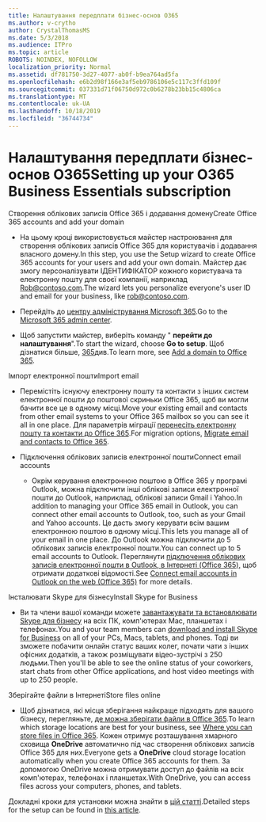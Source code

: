 ```yaml
---
title: Налаштування передплати бізнес-основ O365
ms.author: v-crytho
author: CrystalThomasMS
ms.date: 5/3/2018
ms.audience: ITPro
ms.topic: article
ROBOTS: NOINDEX, NOFOLLOW
localization_priority: Normal
ms.assetid: df781750-3d27-4077-ab0f-b9ea764ad5fa
ms.openlocfilehash: e6b2d98f166e3af5eb9786106e5c117c3ffd109f
ms.sourcegitcommit: 037331d71f06750d972c0b6278b23bb15c4806ca
ms.translationtype: MT
ms.contentlocale: uk-UA
ms.lasthandoff: 10/18/2019
ms.locfileid: "36744734"
---
```

# <a name="setting-up-your-o365-business-essentials-subscription"></a><span data-ttu-id="8e7b3-102">Налаштування передплати бізнес-основ O365</span><span class="sxs-lookup"><span data-stu-id="8e7b3-102">Setting up your O365 Business Essentials subscription</span></span>

<span data-ttu-id="8e7b3-103">Створення облікових записів Office 365 і додавання домену</span><span class="sxs-lookup"><span data-stu-id="8e7b3-103">Create Office 365 accounts and add your domain</span></span>
  
- <span data-ttu-id="8e7b3-104">На цьому кроці використовується майстер настроювання для створення облікових записів Office 365 для користувачів і додавання власного домену.</span><span class="sxs-lookup"><span data-stu-id="8e7b3-104">In this step, you use the Setup wizard to create Office 365 accounts for your users and add your own domain.</span></span> <span data-ttu-id="8e7b3-105">Майстер дає змогу персоналізувати ІДЕНТИФІКАТОР кожного користувача та електронну пошту для своєї компанії, наприклад [Rob@contoso.com](mailto:rob@contoso.com).</span><span class="sxs-lookup"><span data-stu-id="8e7b3-105">The wizard lets you personalize everyone's user ID and email for your business, like [rob@contoso.com](mailto:rob@contoso.com).</span></span>
    
- <span data-ttu-id="8e7b3-106">Перейдіть до [центру адміністрування Microsoft 365](https://login.partner.microsoftonline.cn/).</span><span class="sxs-lookup"><span data-stu-id="8e7b3-106">Go to the [Microsoft 365 admin center](https://login.partner.microsoftonline.cn/).</span></span>
    
- <span data-ttu-id="8e7b3-107">Щоб запустити майстер, виберіть команду " **перейти до налаштування**".</span><span class="sxs-lookup"><span data-stu-id="8e7b3-107">To start the wizard, choose **Go to setup**.</span></span> <span data-ttu-id="8e7b3-108">Щоб дізнатися більше, [365](https://docs.microsoft.com/office365/admin/setup/add-domain)див.</span><span class="sxs-lookup"><span data-stu-id="8e7b3-108">To learn more, see [Add a domain to Office 365](https://docs.microsoft.com/office365/admin/setup/add-domain).</span></span>
    
<span data-ttu-id="8e7b3-109">Імпорт електронної пошти</span><span class="sxs-lookup"><span data-stu-id="8e7b3-109">Import email</span></span>
  
- <span data-ttu-id="8e7b3-110">Перемістіть існуючу електронну пошту та контакти з інших систем електронної пошти до поштової скриньки Office 365, щоб ви могли бачити все це в одному місці.</span><span class="sxs-lookup"><span data-stu-id="8e7b3-110">Move your existing email and contacts from other email systems to your Office 365 mailbox so you can see it all in one place.</span></span> <span data-ttu-id="8e7b3-111">Для параметрів міграції [перенесіть електронну пошту та контакти до Office 365](https://docs.microsoft.com/office365/admin/setup/migrate-email-and-contacts-admin).</span><span class="sxs-lookup"><span data-stu-id="8e7b3-111">For migration options, [Migrate email and contacts to Office 365](https://docs.microsoft.com/office365/admin/setup/migrate-email-and-contacts-admin).</span></span>
    
- <span data-ttu-id="8e7b3-112">Підключення облікових записів електронної пошти</span><span class="sxs-lookup"><span data-stu-id="8e7b3-112">Connect email accounts</span></span>
    
  - <span data-ttu-id="8e7b3-113">Окрім керування електронною поштою в Office 365 у програмі Outlook, можна підключити інші облікові записи електронної пошти до Outlook, наприклад, облікові записи Gmail і Yahoo.</span><span class="sxs-lookup"><span data-stu-id="8e7b3-113">In addition to managing your Office 365 email in Outlook, you can connect other email accounts to Outlook, too, such as your Gmail and Yahoo accounts.</span></span> <span data-ttu-id="8e7b3-114">Це дасть змогу керувати всім вашим електронною поштою в одному місці.</span><span class="sxs-lookup"><span data-stu-id="8e7b3-114">This lets you manage all of your email in one place.</span></span> <span data-ttu-id="8e7b3-115">До Outlook можна підключити до 5 облікових записів електронної пошти.</span><span class="sxs-lookup"><span data-stu-id="8e7b3-115">You can connect up to 5 email accounts to Outlook.</span></span> <span data-ttu-id="8e7b3-116">Переглянути [підключення облікових записів електронної пошти в Outlook, в Інтернеті (Office 365),](https://support.office.com/Article/Connect-email-accounts-in-Outlook-on-the-web-Office-365-d7012ff0-924f-4f78-8aca-c3912d886c4d) щоб отримати додаткові відомості.</span><span class="sxs-lookup"><span data-stu-id="8e7b3-116">See [Connect email accounts in Outlook on the web (Office 365)](https://support.office.com/Article/Connect-email-accounts-in-Outlook-on-the-web-Office-365-d7012ff0-924f-4f78-8aca-c3912d886c4d) for more details.</span></span> 
    
<span data-ttu-id="8e7b3-117">Інсталювати Skype для бізнесу</span><span class="sxs-lookup"><span data-stu-id="8e7b3-117">Install Skype for Business</span></span>
  
- <span data-ttu-id="8e7b3-118">Ви та члени вашої команди можете [завантажувати та встановлювати Skype для бізнесу](https://support.office.com/Article/download-and-install-Skype-for-Business-8a0d4da8-9d58-44f9-9759-5c8f340cb3fb) на всіх ПК, комп'ютерах Mac, планшетах і телефонах.</span><span class="sxs-lookup"><span data-stu-id="8e7b3-118">You and your team members can [download and install Skype for Business](https://support.office.com/Article/download-and-install-Skype-for-Business-8a0d4da8-9d58-44f9-9759-5c8f340cb3fb) on all of your PCs, Macs, tablets, and phones.</span></span> <span data-ttu-id="8e7b3-119">Тоді ви зможете побачити онлайн статус ваших колег, почати чати з інших офісних додатків, а також розміщувати відео-зустрічі з 250 людьми.</span><span class="sxs-lookup"><span data-stu-id="8e7b3-119">Then you'll be able to see the online status of your coworkers, start chats from other Office applications, and host video meetings with up to 250 people.</span></span> 
    
<span data-ttu-id="8e7b3-120">Зберігайте файли в Інтернеті</span><span class="sxs-lookup"><span data-stu-id="8e7b3-120">Store files online</span></span>
  
- <span data-ttu-id="8e7b3-121">Щоб дізнатися, які місця зберігання найкраще підходять для вашого бізнесу, перегляньте, [де можна зберігати файли в Office 365](https://support.office.com/article/c7c20284-bc94-47f4-9728-d28e9daf0790.aspx).</span><span class="sxs-lookup"><span data-stu-id="8e7b3-121">To learn which storage locations are best for your business, see [Where you can store files in Office 365](https://support.office.com/article/c7c20284-bc94-47f4-9728-d28e9daf0790.aspx).</span></span> <span data-ttu-id="8e7b3-122">Кожен отримує розташування хмарного сховища **OneDrive** автоматично під час створення облікових записів Office 365 для них.</span><span class="sxs-lookup"><span data-stu-id="8e7b3-122">Everyone gets a **OneDrive** cloud storage location automatically when you create Office 365 accounts for them.</span></span> <span data-ttu-id="8e7b3-123">За допомогою OneDrive можна отримувати доступ до файлів на всіх комп'ютерах, телефонах і планшетах.</span><span class="sxs-lookup"><span data-stu-id="8e7b3-123">With OneDrive, you can access files across your computers, phones, and tablets.</span></span> 
    
<span data-ttu-id="8e7b3-124">Докладні кроки для установки можна знайти в [цій статті](https://docs.microsoft.com/office365/admin/setup/setup).</span><span class="sxs-lookup"><span data-stu-id="8e7b3-124">Detailed steps for the setup can be found in [this article](https://docs.microsoft.com/office365/admin/setup/setup).</span></span>
  


